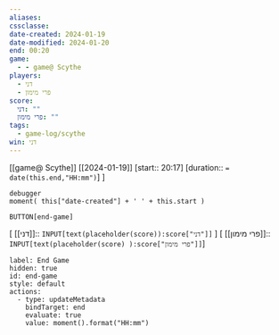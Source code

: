 ```yaml
---
aliases: 
cssclasse: 
date-created: 2024-01-19
date-modified: 2024-01-20
end: 00:20
game:
  - - game@ Scythe
players:
  - דני
  - פרי מימון
score:
  דני: ""
  פרי מימון: ""
tags:
  - game-log/scythe
win: דני
---
```

[[game@ Scythe]]  [[2024-01-19]] [start:: 20:17]   [duration:: `= date(this.end,"HH:mm")`] ]
```dataviewjs
debugger
moment( this["date-created"] + ' ' + this.start )
```

 `BUTTON[end-game]`

[ [[דני]]:: `INPUT[text(placeholder(score)):score["דני"]]` ]
[ [[פרי מימון]]:: `INPUT[text(placeholder(score) ):score["פרי מימון"]]`]

```meta-bind-button
label: End Game
hidden: true
id: end-game
style: default
actions:
  - type: updateMetadata
    bindTarget: end
    evaluate: true
    value: moment().format("HH:mm")
```
